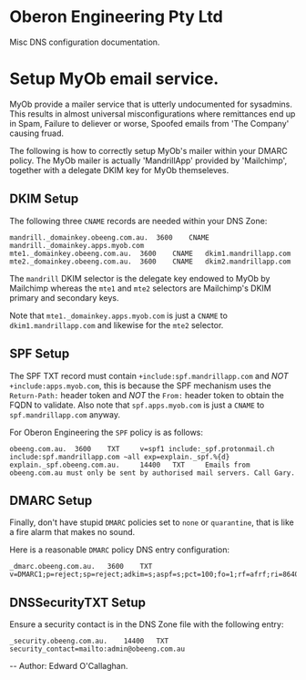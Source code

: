 Oberon Engineering Pty Ltd
==========================

Misc DNS configuration documentation.

# Setup MyOb email service.

MyOb provide a mailer service that is utterly undocumented for sysadmins. This
results in almost universal misconfigurations where remittances end up in Spam,
Failure to deliever or worse, Spoofed emails from 'The Company' causing fruad.

The following is how to correctly setup MyOb's mailer within your DMARC policy.
The MyOb mailer is actually 'MandrillApp' provided by 'Mailchimp', together
with a delegate DKIM key for MyOb themseleves.

## DKIM Setup

The following three `CNAME` records are needed within your DNS Zone:

```
mandrill._domainkey.obeeng.com.au. 	3600 	CNAME 	mandrill._domainkey.apps.myob.com
mte1._domainkey.obeeng.com.au. 	3600 	CNAME 	dkim1.mandrillapp.com
mte2._domainkey.obeeng.com.au. 	3600 	CNAME 	dkim2.mandrillapp.com
```

The `mandrill` DKIM selector is the delegate key endowed to MyOb by Mailchimp
whereas the `mte1` and `mte2` selectors are Mailchimp's DKIM primary and
secondary keys.

Note that `mte1._domainkey.apps.myob.com` is just a `CNAME` to
`dkim1.mandrillapp.com` and likewise for the `mte2` selector.

## SPF Setup

The SPF TXT record must contain `+include:spf.mandrillapp.com` and *NOT*
`+include:apps.myob.com`, this is because the SPF mechanism uses the
`Return-Path:` header token and *NOT* the `From:` header token to obtain the
FQDN to validate. Also note that `spf.apps.myob.com` is just a `CNAME` to
`spf.mandrillapp.com` anyway.

For Oberon Engineering the `SPF` policy is as follows:

```
obeeng.com.au. 	3600 	TXT 	v=spf1 include:_spf.protonmail.ch include:spf.mandrillapp.com ~all exp=explain._spf.%{d}
explain._spf.obeeng.com.au. 	14400 	TXT 	Emails from obeeng.com.au must only be sent by authorised mail servers. Call Gary.
```

## DMARC Setup

Finally, don't have stupid `DMARC` policies set to `none` or `quarantine`, that
is like a fire alarm that makes no sound.

Here is a reasonable `DMARC` policy DNS entry configuration:

```
_dmarc.obeeng.com.au. 	3600 	TXT 	v=DMARC1;p=reject;sp=reject;adkim=s;aspf=s;pct=100;fo=1;rf=afrf;ri=86400;rua=mailto:c8291de2@in.mailhardener.com;ruf=mailto:c8291de2@in.mailhardener.com
```

## DNSSecurityTXT Setup

Ensure a security contact is in the DNS Zone file with the following entry:

```
_security.obeeng.com.au. 	14400 	TXT 	security_contact=mailto:admin@obeeng.com.au
```

--
Author: Edward O'Callaghan.
